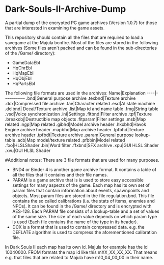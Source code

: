 Dark-Souls-II-Archive-Dump
==========================
A partial dump of the encrypted PC game archives (Version 1.0.7) for those that are interested in examining the game assets.

This repository should contain all the files that are required to load a savegame at the Majula bonfire.
Most of the files are stored in the following archives (Some files aren't packed and can be found in the sub-directories of the  /Game/ directory): 
* GameDataEbl
* HqChrEbl
* HqMapEbl
* HqObjEbl
* HqPartsEbl

The following file formats are used in the archives:
Name|Explanation
----|-----------
.bnd|General purpose archive
.texbnd|Texture archive
.dcx|Compressed file archive
.tae|Character related
.esd|AI state machine
.dclbnd| Decal/Texture archive
.list|Map id and name table
.fmg|String table
.vsd|Voice synchronization
.ini|Settings
.fltbnd|Filter archive
.tpf|Texture
.breakobj|Destructible map objects
.fltparam|Filter settings
.msb|Map related
.ngp|Map related
.gibhd|Model archive header
.hkxbhd|Havok Engine archive header
.mapbhd|Map archive header
.tpfbhd|Texture archive header
.tpfbdt|Texture archive
.param|General purpose lookup-table
.acb|Map model/texture related
.pfbbin|Model related
.fxo|HLSLShader
.bin|Word filter
.ffxbnd|SFX archive
.xpu|GUI HLSL Shader
.xvu|GUI HLSL Shader

#Additional notes:
There are 3 file formats that are used for many purposes.
* BND4 or Binder 4 is another game archive format. It contains a table of all the files that it contains and their file names. 
* PARAM is a game archive that is is used to store easy accessible settings for many aspects of the game. Each map has its own set of param files that contain information about events, spawnpoints and objects. Most param files are stored in the file regulation.bnd. This file contains the so called calibrations (i.a. the stats of items, enemies and NPCs). It can be found in the /Game/ directory and is encrypted with AES-128. Each PARAM file consists of a lookup-table and a set of values of the same size. The size of each value depends on which param type is used (Each file contains the name of the type in its header).
* DCX is a format that is used to contain compressed data. e.g. the DEFLATE algorithm is used to compress the aforementioned calibration file.

In Dark Souls II each map has its own id. Majula for example has the id 10040000. FROM formats the map id like this mXX_XX_XX_XX. That means e.g. that files that are related to Majula have m10_04_00_00 in their name.

